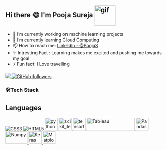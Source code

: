 <p align="center", width="65", height="16";><H2> Hi there 😄 I'm Pooja Sureja
<img align="center" src="https://camo.githubusercontent.com/df4fb9a38043d36f53a99506dc11314da83a1053019f90366c4f13f331d5d824/68747470733a2f2f692e70696e696d672e636f6d2f6f726967696e616c732f62392f33372f31322f62393337313237336165393461393436653932303734643162393639363638302e676966" width="65" height="65" alt="gif" data-canonical-src="https://i.pinimg.com/originals/b9/37/12/b9371273ae94a946e92074d1b9696680.gif" style="max-width: 100%;">
</h2></p>

- 🔭 I’m currently working on machine learning projects
- 🌱 I’m currently learning Cloud Computing
- 📫 How to reach me: <a href="https://www.linkedin.com/in/poojasureja11/" rel="nofollow">LinkedIn - @PoojaS</a>
- ✨ Intresting Fact : Learning makes me excited and pushing me towards my goal
- ⚡ Fun fact: I Love travelling

<p dir="auto">
<a href="https://www.linkedin.com/in/poojasureja11/" rel="nofollow"><img src="https://img.shields.io/badge/PoojaS-%20-blue?style=flat-square&logo=linkedin&label=PoojaS&labelColor=blue">
</a> 
<a href="https://github.com/iampawan"><img alt="GitHub followers" src="https://img.shields.io/github/followers/PoojaS?label=PoojaS&style=social">
</a>
</p>
<h3>🛠Tech Stack</h3>
<h2>Languages</h2>
<p dir="auto">
<a target="_blank" rel="https://html.spec.whatwg.org/multipage/" rel="nofollow"><img src="https://camo.githubusercontent.com/e6b67b27998fca3bccf4c0ee479fc8f9de09d91f389cccfbe6cb1e29c10cfbd7/68747470733a2f2f696d672e736869656c64732e696f2f62616467652f637373332d2532333135373242362e7376673f7374796c653d666f722d7468652d6261646765266c6f676f3d63737333266c6f676f436f6c6f723d7768697465" alt="CSS3" data-canonical-src="https://img.shields.io/badge/css3-%231572B6.svg?style=for-the-badge&amp;logo=css3&amp;logoColor=white" style="max-width: 100%;"></a>
<a target="_blank" rel="https://www.w3.org/Style/CSS/Overview.en.html" rel="nofollow"><img src="https://camo.githubusercontent.com/49fbb99f92674cc6825349b154b65aaf4064aec465d61e8e1f9fb99da3d922a1/68747470733a2f2f696d672e736869656c64732e696f2f62616467652f68746d6c352d2532334533344632362e7376673f7374796c653d666f722d7468652d6261646765266c6f676f3d68746d6c35266c6f676f436f6c6f723d7768697465" alt="HTML5" data-canonical-src="https://img.shields.io/badge/html5-%23E34F26.svg?style=for-the-badge&amp;logo=html5&amp;logoColor=white" style="max-width: 100%;"></a>
<a href="https://www.python.org" rel="nofollow"> <img src="https://camo.githubusercontent.com/4575a0a9c24b0dfd5cf21d206f98b5f72761eaaa139f4debdbb526162170485c/68747470733a2f2f75706c6f61642e77696b696d656469612e6f72672f77696b6970656469612f636f6d6d6f6e732f7468756d622f632f63332f507974686f6e2d6c6f676f2d6e6f746578742e7376672f3132303070782d507974686f6e2d6c6f676f2d6e6f746578742e7376672e706e67" alt="python" width="40" height="40" data-canonical-src="https://upload.wikimedia.org/wikipedia/commons/thumb/c/c3/Python-logo-notext.svg/1200px-Python-logo-notext.svg.png" style="max-width: 100%;"> </a> 
<a href="https://scikit-learn.org/stable/"> <img src="https://camo.githubusercontent.com/69ce21304adac467a8251181f98932e1785abd9d718cdd8edc78d1abbf2dcb49/68747470733a2f2f75706c6f61642e77696b696d656469612e6f72672f77696b6970656469612f636f6d6d6f6e732f302f30352f5363696b69745f6c6561726e5f6c6f676f5f736d616c6c2e737667" alt="scikit_learn" width="40" height="40" data-canonical-src="https://upload.wikimedia.org/wikipedia/commons/0/05/Scikit_learn_logo_small.svg" style="max-width: 100%;"> </a> 
<a href="https://www.tensorflow.org" rel="nofollow"> <img src="https://camo.githubusercontent.com/b861b92581ad5a7b81147073d729eda727f71985d72f3dd198e0afd792a6f9de/68747470733a2f2f7777772e766563746f726c6f676f2e7a6f6e652f6c6f676f732f74656e736f72666c6f772f74656e736f72666c6f772d69636f6e2e737667" alt="tensorflow" width="40" height="40" data-canonical-src="https://www.vectorlogo.zone/logos/tensorflow/tensorflow-icon.svg" style="max-width: 100%;"> </a> 
<a href="https://www.tableau.com/" rel="nofollow"> <img src="https://camo.githubusercontent.com/31ddc63f20e06108ed9d7e8104c75df40db046c360dab0b9612170bf31e23bdd/68747470733a2f2f7777772e7461626c6561752e636f6d2f7468656d65732f637573746f6d2f7461626c6561755f7777772f6c6f676f2e706e67" alt="Tableau" width="150" height="40" data-canonical-src="https://www.tableau.com/themes/custom/tableau_www/logo.png" style="max-width: 100%;"> </a>
<a href="https://pandas.pydata.org/" rel="nofollow"> <img src="https://camo.githubusercontent.com/1c46cf6d41b8746223bf9f15d4e62e7cbc7197893afe015ab01ef70f96e2ac06/68747470733a2f2f70616e6461732e7079646174612e6f72672f7374617469632f696d672f70616e6461735f6d61726b2e737667" alt="Pandas" width="40" height="40" data-canonical-src="https://pandas.pydata.org/static/img/pandas_mark.svg" style="max-width: 100%;"> </a> 
<a href="https://numpy.org/" rel="nofollow"> <img src="https://camo.githubusercontent.com/669fdd809fee8343acad2fd9bfc613221d46090da492bdb1bc7aa22c54becf1b/68747470733a2f2f75706c6f61642e77696b696d656469612e6f72672f77696b6970656469612f636f6d6d6f6e732f7468756d622f332f33312f4e756d50795f6c6f676f5f323032302e7376672f37363870782d4e756d50795f6c6f676f5f323032302e7376672e706e67" alt="Numpy" width="70" height="40" data-canonical-src="https://upload.wikimedia.org/wikipedia/commons/thumb/3/31/NumPy_logo_2020.svg/768px-NumPy_logo_2020.svg.png" style="max-width: 100%;"> </a> 
<a href="https://keras.io/" rel="nofollow"> <img src="https://camo.githubusercontent.com/1604a38ba0d9486d3ef957bc02379626160ccbcaea226328c0234b225c681ad1/68747470733a2f2f75706c6f61642e77696b696d656469612e6f72672f77696b6970656469612f636f6d6d6f6e732f7468756d622f612f61652f4b657261735f6c6f676f2e7376672f37363870782d4b657261735f6c6f676f2e7376672e706e67" alt="Keras" width="40" height="40" data-canonical-src="https://upload.wikimedia.org/wikipedia/commons/thumb/a/ae/Keras_logo.svg/768px-Keras_logo.svg.png" style="max-width: 100%;"> </a> 
<a href="https://matplotlib.org/" rel="nofollow"> <img src="https://camo.githubusercontent.com/9b6fcace6e5ad32f4d94f538b8a4a3e2d45a03bbb04b19d458fc388bb386c993/68747470733a2f2f75706c6f61642e77696b696d656469612e6f72672f77696b6970656469612f636f6d6d6f6e732f7468756d622f302f30312f437265617465645f776974685f4d6174706c6f746c69622d6c6f676f2e7376672f3130323470782d437265617465645f776974685f4d6174706c6f746c69622d6c6f676f2e7376672e706e67" alt="Matplotlib" width="40" height="40" data-canonical-src="https://upload.wikimedia.org/wikipedia/commons/thumb/0/01/Created_with_Matplotlib-logo.svg/1024px-Created_with_Matplotlib-logo.svg.png" style="max-width: 100%;"> </a></p>
